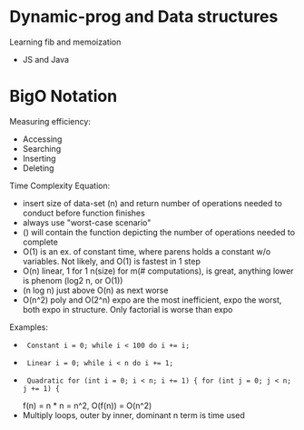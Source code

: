 # Dynamic-prog and Data structures

Learning fib and memoization

- JS and Java

# BigO Notation

Measuring efficiency:

- Accessing
- Searching
- Inserting
- Deleting

Time Complexity Equation:

- insert size of data-set (n) and return number of operations needed to conduct before function finishes
- always use "worst-case scenario"
- () will contain the function depicting the number of operations needed to complete
- O(1) is an ex. of constant time, where parens holds a constant w/o variables. Not likely, and O(1) is fastest in 1 step
- O(n) linear, 1 for 1 n(size) for m(# computations), is great, anything lower is phenom (log2 n, or O(1))
- (n log n) just above O(n) as next worse
- O(n^2) poly and O(2^n) expo are the most inefficient, expo the worst, both expo in structure. Only factorial is worse than expo

Examples:

-      Constant i = 0; while i < 100 do i += i;
-      Linear i = 0; while i < n do i += 1;
-      Quadratic for (int i = 0; i < n; i += 1) { for (int j = 0; j < n; j += 1) {
  f(n) = n * n = n^2, O(f(n)) = O(n^2)
- Multiply loops, outer by inner, dominant n term is time used




